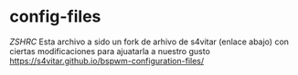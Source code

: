 # config-files
*ZSHRC* Esta archivo a sido un fork de arhivo de s4vitar (enlace abajo) con ciertas modificaciones para ajuatarla a nuestro gusto
https://s4vitar.github.io/bspwm-configuration-files/
